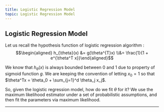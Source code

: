 ```yaml
---
title: Logistic Regression Model
topic: Logistic Regression Model
---
```


## Logistic Regression Model

Let us recall the hypothesis function of logistic regression algorithm : $$\begin{aligned} h_{\theta}(x) &= g(\theta^{T}x) \\&= \frac{1}{1 + e^{\theta^T x}}\end{aligned}$$

We know that $h_{\theta}(x)$ is always bounded between 0 and 1 due to property of sigmoid function $g$. We are keeping the convention of letting $x_0 = 1$ so that $\theta^Tx = \theta_0 + \sum_{j=1}^d \theta_j x_j$.

So, given the logistic regression model, how do we fit $\theta$ for it? We use the maximum likelihood estimator under a set of probabilistic assumptions, and then fit the parameters via maximum likelihood. 

---
